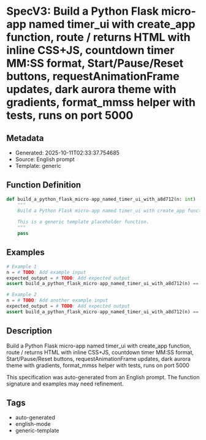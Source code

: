 # SpecV3: Build a Python Flask micro-app named timer_ui with create_app function, route / returns HTML with inline CSS+JS, countdown timer MM:SS format, Start/Pause/Reset buttons, requestAnimationFrame updates, dark aurora theme with gradients, format_mmss helper with tests, runs on port 5000

## Metadata
- Generated: 2025-10-11T02:33:37.754685
- Source: English prompt
- Template: generic

## Function Definition

```python
def build_a_python_flask_micro-app_named_timer_ui_with_a8d712(n: int) -> int:
    """
    Build a Python Flask micro-app named timer_ui with create_app function, route / returns HTML with inline CSS+JS, countdown timer MM:SS format, Start/Pause/Reset buttons, requestAnimationFrame updates, dark aurora theme with gradients, format_mmss helper with tests, runs on port 5000
    
    This is a generic template placeholder function.
    """
    pass
```

## Examples

```python
# Example 1
n = # TODO: Add example input
expected_output = # TODO: Add expected output
assert build_a_python_flask_micro-app_named_timer_ui_with_a8d712(n) == expected_output

# Example 2
n = # TODO: Add another example input
expected_output = # TODO: Add expected output
assert build_a_python_flask_micro-app_named_timer_ui_with_a8d712(n) == expected_output
```

## Description

Build a Python Flask micro-app named timer_ui with create_app function, route / returns HTML with inline CSS+JS, countdown timer MM:SS format, Start/Pause/Reset buttons, requestAnimationFrame updates, dark aurora theme with gradients, format_mmss helper with tests, runs on port 5000

This specification was auto-generated from an English prompt. 
The function signature and examples may need refinement.

## Tags
- auto-generated
- english-mode
- generic-template
